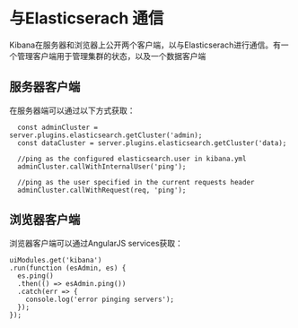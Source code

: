 # 与Elasticserach 通信
Kibana在服务器和浏览器上公开两个客户端，以与Elasticserach进行通信。有一个管理客户端用于管理集群的状态，以及一个数据客户端
## 服务器客户端
在服务器端可以通过以下方式获取：
```
  const adminCluster = server.plugins.elasticsearch.getCluster('admin);
  const dataCluster = server.plugins.elasticsearch.getCluster('data);

  //ping as the configured elasticsearch.user in kibana.yml
  adminCluster.callWithInternalUser('ping');

  //ping as the user specified in the current requests header
  adminCluster.callWithRequest(req, 'ping');
```
## 浏览器客户端
浏览器客户端可以通过AngularJS services获取：
```
uiModules.get('kibana')
.run(function (esAdmin, es) {
  es.ping()
  .then(() => esAdmin.ping())
  .catch(err => {
    console.log('error pinging servers');
  });
});
```